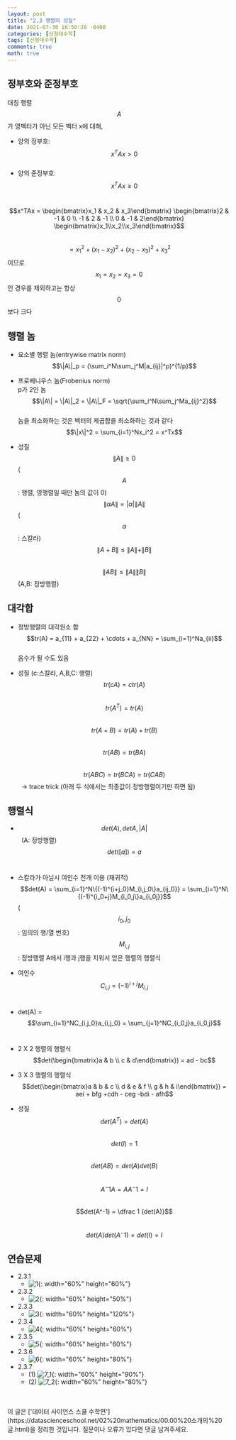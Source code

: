 ```yaml
---
layout: post
title: "2.3 행렬의 성질"
date: 2021-07-30 16:50:28 -0400
categories: [선형대수학]
tags: [선형대수학]
comments: true
math: true
---
```


## 정부호와 준정부호
대칭 행렬 $$A$$가 영벡터가 아닌 모든 벡터 x에 대해,
- 양의 정부호: &nbsp;&nbsp;$$x^TAx > 0$$<br/>
- 양의 준정부호: &nbsp;&nbsp;$$x^TAx \geq 0$$<br/>

$$x^TAx = \begin{bmatrix}x_1 & x_2 & x_3\end{bmatrix} \begin{bmatrix}2 & -1 & 0 \\ -1 & 2 & -1 \\ 0 & -1 & 2\end{bmatrix} \begin{bmatrix}x_1\\x_2\\x_3\end{bmatrix}$$
<br/>
$$= x_1^2 + (x_1 - x_2)^2 + (x_2 - x_3)^2 + x_3^2$$ 이므로<br/> 
$$x_1 = x_2 = x_3 = 0$$인 경우를 제외하고는 항상 $$0$$보다 크다

## 행렬 놈
- 요소별 행렬 놈(entrywise matrix norm)<br/>
$$\|A\|_p = (\sum_i^N\sum_j^M|a_{ij}|^p)^{1/p}$$

- 프로베니우스 놈(Frobenius norm)<br/>
p가 2인 놈<br/>
$$\|A\| = \|A\|_2 = \|A\|_F = \sqrt{\sum_i^N\sum_j^Ma_{ij}^2}$$<br/>
놈을 최소화하는 것은 벡터의 제곱합을 최소화하는 것과 같다<br/>
$$\|x\|^2 = \sum_{i=1}^Nx_i^2 = x^Tx$$

- 성질<br/>
$$\|A\| \geq 0$$ ($$A$$: 행렬, 영행렬일 때만 놈의 값이 0)<br/>
$$\|{\alpha A}\| = |\alpha|\|A\|$$ ($$\alpha$$: 스칼라)<br/>
$$\|A+B\| \leq \|A\| + \|B\|$$<br/>
$$\|AB\| \leq \|A\|\|B\|$$ (A,B: 정방행렬)

## 대각합
- 정방행렬의 대각원소 합<br/>
$$tr(A) = a_{11} + a_{22} + \cdots + a_{NN} = \sum_{i=1}^Na_{ii}$$<br/>
음수가 될 수도 있음

- 성질 (c:스칼라, A,B,C: 행렬)
$$tr(cA) = ctr(A)$$<br/>
$$tr(A^T) = tr(A)$$<br/>
$$tr(A+B) = tr(A) + tr(B)$$<br/>
$$tr(AB) = tr(BA)$$<br/>
$$tr(ABC) = tr(BCA) = tr(CAB)$$ &nbsp;&nbsp;-> trace trick
(아래 두 식에서는 최종값이 정방행렬이기만 하면 됨)

## 행렬식
- $$det(A), det A, |A|$$ &nbsp; (A: 정방행렬)<br/>
$$det([a]) = a$$<br/>

- 스칼라가 아닐시 여인수 전개 이용 (재귀적)<br/>
$$det(A) = \sum_{i=1}^N\{(-1)^{i+j_0}M_{i,j_0\}a_{ij_0}} = \sum_{i=1}^N\{(-1)^{i_0+j}M_{i_0,j\}a_{i_0j}}$$ ($$i_0, j_0$$: 임의의 행/열 번호)<br/>
$$M_{i,j}$$: 정방행렬 A에서 i행과 j행을 지워서 얻은 행렬의 행렬식<br/>

- 여인수<br/>
$$C_{i,j} = (-1)^{i+j}M_{i,j}$$<br/>

- det(A) = $$\sum_{i=1}^NC_{i,j_0}a_{i,j_0} = \sum_{j=1}^NC_{i_0,j}a_{i_0,j}$$<br/>

- 2 X 2 행렬의 행렬식<br/>
$$det(\begin{bmatrix}a & b \\ c & d\end{bmatrix}) = ad - bc$$
- 3 X 3 행렬의 행렬식<br/>
$$det(\begin{bmatrix}a & b & c \\ d & e & f \\ g & h & i\end{bmatrix}) = aei + bfg +cdh - ceg -bdi - afh$$

- 성질<br/>
$$det(A^T) = det(A)$$<br/>
$$det(I) = 1$$<br/>
$$det(AB) = det(A)det(B)$$<br/>
$$A^-1A = AA^-1 = I$$<br/>
$$det(A^-1) = \dfrac 1 {det(A)}$$<br/>
$$det(A)det(A^-1) = det(I) = I$$

## 연습문제
- 2.3.1
    - ![1](/images/linearalgebra/2_3/1.png){: width="60%" height="60%"} 
- 2.3.2
    - ![2](/images/linearalgebra/2_3/2.png){: width="60%" height="50%"} 
- 2.3.3
    - ![3](/images/linearalgebra/2_3/3.png){: width="60%" height="120%"} 
- 2.3.4 
    - ![4](/images/linearalgebra/2_3/4.png){: width="60%" height="60%"} 
- 2.3.5
    - ![5](/images/linearalgebra/2_3/5.png){: width="60%" height="60%"} 
- 2.3.6
    - ![6](/images/linearalgebra/2_3/6.png){: width="60%" height="80%"} 
- 2.3.7
    - (1) ![7_1](/images/linearalgebra/2_3/7_1.png){: width="60%" height="90%"}
    - (2) ![7_2](/images/linearalgebra/2_3/7_2.png){: width="60%" height="80%"}  


<br/>
<br/>
이 글은 ['데이터 사이언스 스쿨 수학편'](https://datascienceschool.net/02%20mathematics/00.00%20소개의%20글.html)을 정리한 것입니다.
질문이나 오류가 있다면 댓글 남겨주세요.